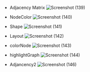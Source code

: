 - Adjacency Matrix
![Screenshot (139)](https://github.com/user-attachments/assets/bce04c29-48b8-40e1-bd88-1cc63421b34a)

- NodeColor
![Screenshot (140)](https://github.com/user-attachments/assets/df5e7604-ac94-4ad1-97e9-178140b931b2)

- Shape
![Screenshot (141)](https://github.com/user-attachments/assets/a830ccb3-932e-4faf-8e7d-82db333024ed)

- Layout
![Screenshot (142)](https://github.com/user-attachments/assets/9363624b-72d3-40b3-ae61-f2d65bc444f4)

- colorNode
![Screenshot (143)](https://github.com/user-attachments/assets/f9541f53-48d6-4ae8-84fe-d152f475ff45)

- highlightGraph
![Screenshot (144)](https://github.com/user-attachments/assets/2e1587c7-d173-4147-a746-b945a9f016c3)

- Adjancency2
  ![Screenshot (146)](https://github.com/user-attachments/assets/a5dcda04-edcb-4869-bd31-e1f9f893efa2)

